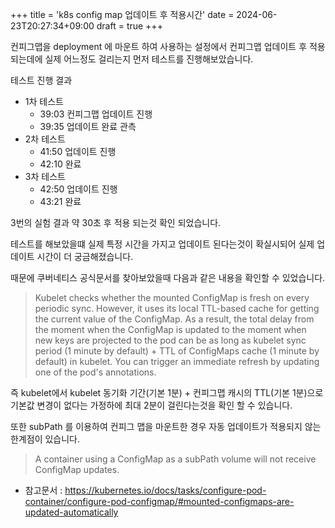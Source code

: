 +++
title = 'k8s config map 업데이트 후  적용시간'
date = 2024-06-23T20:27:34+09:00
draft = true
+++


컨피그맵을 deployment 에 마운트 하여 사용하는 설정에서 
컨피그맵 업데이트 후 적용되는데에 실제 어느정도 걸리는지 먼저 테스트를 진행해보았습니다.


테스트 진행 결과
- 1차 테스트 
	- 39:03 컨피그맵 업데이트 진행 
	- 39:35 업데이트 완료 관측
- 2차 테스트
	- 41:50 업데이트 진행
	- 42:10 완료
- 3차 테스트
	- 42:50 업데이트 진행 
	- 43:21 완료

3번의 실험 결과 약 30초 후 적용 되는것 확인 되었습니다.



테스트를 해보았을떄 실제 특정 시간을 가지고 업데이트 된다는것이 확실시되어 실제 업데이트 시간이 더 궁금해졌습니다.

때문에 쿠버네티스 공식문서를 찾아보았을때 다음과 같은 내용을 확인할 수 있었습니다.


> Kubelet checks whether the mounted ConfigMap is fresh on every periodic sync. However, it uses its local TTL-based cache for getting the current value of the ConfigMap. As a result, the total delay from the moment when the ConfigMap is updated to the moment when new keys are projected to the pod can be as long as kubelet sync period (1 minute by default) + TTL of ConfigMaps cache (1 minute by default) in kubelet. You can trigger an immediate refresh by updating one of the pod's annotations.


즉 kubelet에서 kubelet 동기화 기간(기본 1분) + 컨피그맵 캐시의 TTL(기본 1분)으로 
기본값 변경이 없다는 가정하에 최대 2분이 걸린다는것을 확인 할 수 있습니다.


또한 subPath 를 이용하여 컨피그 맵을 마운트한 경우 자동 업데이트가 적용되지 않는 한계점이 있습니다.

> A container using a ConfigMap as a subPath volume will not receive ConfigMap updates.

- 참고문서 : https://kubernetes.io/docs/tasks/configure-pod-container/configure-pod-configmap/#mounted-configmaps-are-updated-automatically
